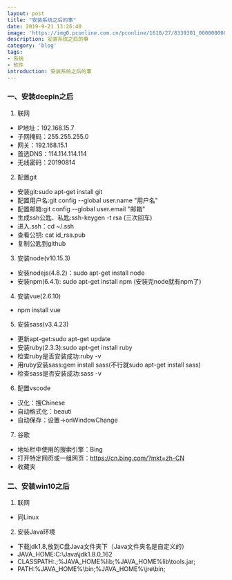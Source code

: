 ```yaml
---
layout: post
title: "安装系统之后的事"
date: 2019-9-21 13:26:40
image: 'https://img0.pconline.com.cn/pconline/1610/27/8339301_0000000000_thumb.jpg'
description: 安装系统之后的事
category: 'blog'
tags:
- 系统
- 软件
introduction: 安装系统之后的事
---
```


### 一、安装deepin之后
1. 联网  
- IP地址：192.168.15.7  
- 子网掩码：255.255.255.0  
- 网关：192.168.15.1  
- 首选DNS：114.114.114.114  
- 无线密码：20190814

2. 配置git   
- 安装git:sudo apt-get install git  
- 配置用户名:git config --global user.name "用户名"  
- 配置邮箱:git config --global user.email "邮箱"  
- 生成ssh公匙、私匙:ssh-keygen -t rsa (三次回车)  
- 进入.ssh：cd ~/.ssh  
- 查看公钥: cat id_rsa.pub  
- 复制公匙到github  

3. 安装node(v10.15.3)  
- 安装nodejs(4.8.2)：sudo apt-get install node  
- 安装npm(6.4.1): sudo apt-get install npm (安装完node就有npm了)   

4. 安装vue(2.6.10)  
- npm install vue  

5. 安装sass(v3.4.23)  
- 更新apt-get:sudo apt-get update  
- 安装ruby(2.3.3):sudo apt-get install ruby  
- 检查ruby是否安装成功:ruby -v  
- 用ruby安装sass:gem install sass(不行就sudo apt-get install sass)  
- 检查sass是否安装成功:sass -v  

6. 配置vscode  
- 汉化：搜Chinese  
- 自动格式化：beauti  
- 自动保存：设置->onWindowChange  

7. 谷歌  
- 地址栏中使用的搜索引擎：Bing  
- 打开特定网页或一组网页：https://cn.bing.com/?mkt=zh-CN    
- 收藏夹  


### 二、安装win10之后
1. 联网  
- 同Linux  

2. 安装Java环境    
- 下载jdk1.8,放到C盘Java文件夹下（Java文件夹名是自定义的）    
- JAVA_HOME:C:\Java\jdk1.8.0_162  
- CLASSPATH:.;%JAVA_HOME%lib;%JAVA_HOME%lib\tools.jar;  
- PATH:%JAVA_HOME%\bin;%JAVA_HOME%\jre\bin;  



